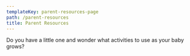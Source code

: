 ```yaml
---
templateKey: parent-resources-page
path: /parent-resources
title: Parent Resources
---
```

Do you have a little one and wonder what activities to use as your baby grows?
